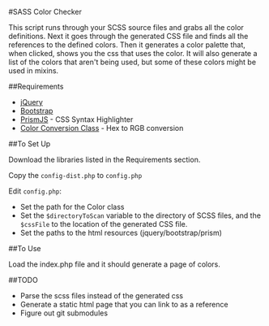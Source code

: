 #SASS Color Checker

This script runs through your SCSS source files and grabs all the color definitions. Next it goes through the generated CSS file and finds all the references to the defined colors. Then it generates a color palette that, when clicked, shows you the css that uses the color. It will also generate a list of the colors that aren't being used, but some of these colors might be used in mixins.

##Requirements

- [jQuery](http://jquery.com/)
- [Bootstrap](http://twitter.github.com/bootstrap/)
- [PrismJS](http://prismjs.com/) - CSS Syntax Highlighter
- [Color Conversion Class](http://www.phpclasses.org/package/4598-PHP-Convert-color-values-between-different-models.html) - Hex to RGB conversion

##To Set Up

Download the libraries listed in the Requirements section.

Copy the `config-dist.php` to `config.php`

Edit `config.php`: 

- Set the path for the Color class
- Set the `$directoryToScan` variable to the directory of SCSS files, and the `$cssFile` to the location of the generated CSS file.
- Set the paths to the html resources (jquery/bootstrap/prism)

##To Use

Load the index.php file and it should generate a page of colors.

##TODO

- Parse the scss files instead of the generated css
- Generate a static html page that you can link to as a reference
- Figure out git submodules